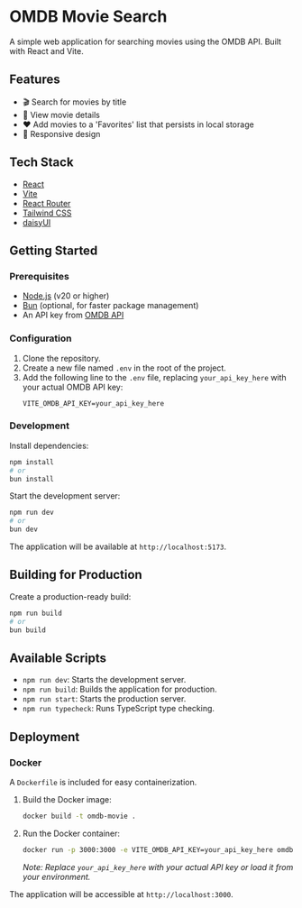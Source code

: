 # OMDB Movie Search

A simple web application for searching movies using the OMDB API. Built with React and Vite.

## Features

- 🎬 Search for movies by title
- 🍿 View movie details
- ❤️ Add movies to a 'Favorites' list that persists in local storage
- 📱 Responsive design

## Tech Stack

- [React](https://reactjs.org/)
- [Vite](https://vitejs.dev/)
- [React Router](https://reactrouter.com/)
- [Tailwind CSS](https://tailwindcss.com/)
- [daisyUI](https://daisyui.com/)

## Getting Started

### Prerequisites

- [Node.js](https://nodejs.org/en/) (v20 or higher)
- [Bun](https.bun.sh) (optional, for faster package management)
- An API key from [OMDB API](http://www.omdbapi.com/apikey.aspx)

### Configuration

1.  Clone the repository.
2.  Create a new file named `.env` in the root of the project.
3.  Add the following line to the `.env` file, replacing `your_api_key_here` with your actual OMDB API key:
    ```
    VITE_OMDB_API_KEY=your_api_key_here
    ```

### Development

Install dependencies:
```bash
npm install
# or
bun install
```

Start the development server:

```bash
npm run dev
# or
bun dev
```

The application will be available at `http://localhost:5173`.

## Building for Production

Create a production-ready build:

```bash
npm run build
# or
bun build
```

## Available Scripts

- `npm run dev`: Starts the development server.
- `npm run build`: Builds the application for production.
- `npm run start`: Starts the production server.
- `npm run typecheck`: Runs TypeScript type checking.

## Deployment

### Docker

A `Dockerfile` is included for easy containerization.

1. Build the Docker image:
   ```bash
   docker build -t omdb-movie .
   ```

2. Run the Docker container:
   ```bash
   docker run -p 3000:3000 -e VITE_OMDB_API_KEY=your_api_key_here omdb-movie
   ```
   *Note: Replace `your_api_key_here` with your actual API key or load it from your environment.*

The application will be accessible at `http://localhost:3000`.
